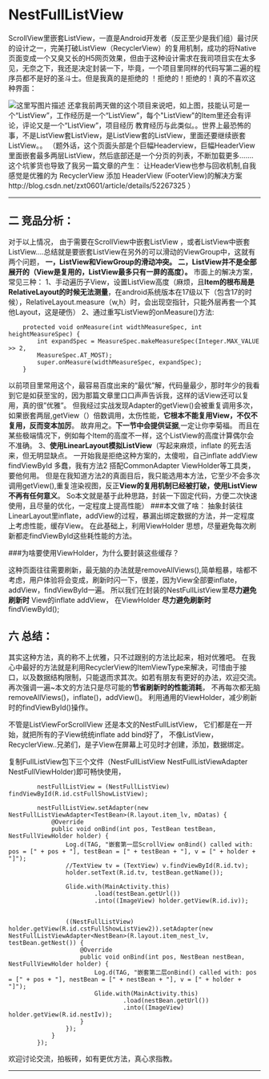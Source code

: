 # NestFullListView
ScrollView里嵌套ListView，一直是Android开发者（反正至少是我们组）最讨厌的设计之一，完美打破ListView（RecyclerView）的复用机制，成功的将Native页面变成一个又臭又长的H5网页效果，但由于这种设计需求在我司项目实在太多见，无奈之下，我还是决定封装一下，毕竟，一个项目里同样的代码写第二遍的程序员都不是好的圣斗士。但是我真的是拒绝的 ！拒绝的！拒绝的！真的不喜欢这种界面：

![这里写图片描述](http://img.blog.csdn.net/20160822185350343?watermark/2/text/aHR0cDovL2Jsb2cuY3Nkbi5uZXQv/font/5a6L5L2T/fontsize/400/fill/I0JBQkFCMA==/dissolve/70/gravity/Center)
还拿我前两天做的这个项目来说吧，如上图，技能认可是一个“ListView”，工作经历是一个“ListView”，每个"ListView"的Item里还会有评论，评论又是一个“ListView”，项目经历 教育经历与此类似。。世界上最恐怖的事，不是ListView套ListView，是ListView套的ListView，里面还要继续嵌套ListView。。 
（题外话，这个页面头部是个巨幅Headerview，巨幅HeaderView里面嵌套最多两层ListView，然后底部还是一个分页的列表，不断加载更多.......  这个坑爹货也导致了我另一篇文章的产生： 让HeaderView也参与回收机制,自我感觉是优雅的为 RecyclerView 添加 HeaderView (FooterView)的解决方案http://blog.csdn.net/zxt0601/article/details/52267325 ）
***
## 二 竞品分析：
对于以上情况， 由于需要在ScrollView中嵌套ListView ，或者ListView中嵌套ListView....总结就是要嵌套ListView在另外的可以滑动的ViewGroup中，这就有两个问题，
**一，ListView和ViewGroup的滑动冲突。**
**二，ListView并不是全部展开的（View是复用的，ListView最多只有一屏的高度）。**
市面上的解决方案，常见三种：
1、手动遍历子View，设置ListView高度（麻烦，且**Item的根布局是RelativeLayout的时候无法测量**，在android系统版本在17级以下（包含17的时候），RelativeLayout.measure（w,h）时，会出现空指针，只能外层再套一个其他Layout，这是硬伤）
2、通过重写ListView的onMeasure()方法:

```
    protected void onMeasure(int widthMeasureSpec, int heightMeasureSpec) {
        int expandSpec = MeasureSpec.makeMeasureSpec(Integer.MAX_VALUE >> 2,
        MeasureSpec.AT_MOST);
        super.onMeasure(widthMeasureSpec, expandSpec);
    }
```
以前项目里常用这个，最容易百度出来的“最优”解，代码量最少，那时年少的我看到它是如获至宝的，因为那篇文章里口口声声告诉我，这样的话View还可以复用，真的很”优雅”。
但我经过实战发现Adapter的getView()会被重复调用多次，如果嵌套两层,getView（）倍数调用，太伤性能，**它根本不能复用View，不仅不复用，反而变本加厉**。
故弃用之。**下一节中会提供证据**,一定让你李菊福。
而且在某些极端情况下，例如每个Item的高度不一样，这个ListView的高度计算偶尔会不准确。
3、**使用LinearLayout模拟ListView**（写起来麻烦，inflate 的死去活来，但无明显缺点。
一开始我是拒绝这种方案的，太傻啦，自己inflate addView findViewById 多蠢，我有方法2 搭配CommonAdapter ViewHolder等工具类，要他何用。
但是在我知道方法2的真面目后，我只能选用本方法，它至少不会多次调用getView(),重复渲染视图，反正**View的复用机制已经被打破，使用ListView不再有任何意义**。
So本文就是基于此种思路，封装一下固定代码，方便二次快速使用，且尽量的优化，一定程度上提高性能）
###本文做了啥：
抽象封装往LinearLayout里inflate，addView的过程，暴漏出绑定数据的方法，并一定程度上考虑性能，缓存View。
在此基础上，利用ViewHolder 思想，尽量避免每次刷新都走findViewById这些耗性能的方法。

###为啥要使用ViewHolder，为什么要封装这些缓存？

 这种页面往往需要刷新，最无脑的办法就是removeAllViews(),简单粗暴，啥都不考虑，用户体验将会变成，刷新时闪一下，很差，因为View全部要inflate，addView，findViewById一遍。
所以我们在封装的NestFullListView里**尽力避免刷新时** View的inflate addView，
在ViewHolder **尽力避免刷新时**  findViewById();




## 六 总结：
其实这种方法，真的称不上优雅，只不过跟别的方法比起来，相对优雅吧。
在我心中最好的方法就是利用RecyclerView的ItemViewType来解决，可惜由于接口，以及数据结构限制，只能退而求其次。如若有朋友有更好的办法，欢迎交流。
再次强调一遍~本文的方法只是尽可能的**节省刷新时的性能消耗**，
不再每次都无脑removeAllViews()，inflate()，addView()。
利用通用的ViewHolder，减少刷新时的findViewById()操作。

不管是ListViewForScrollView 还是本文的NestFullListView，
它们都是在一开始，就把所有的子View统统inflate add bind好了，
不像ListView，RecyclerView..兄弟们，是子View在屏幕上可见时才创建，添加，数据绑定。



复制FullListView包下三个文件（NestFullListView NestFullListViewAdapter  NestFullViewHolder)即可畅快使用，
```
        nestFullListView = (NestFullListView) findViewById(R.id.cstFullShowListView);

        nestFullListView.setAdapter(new NestFullListViewAdapter<TestBean>(R.layout.item_lv, mDatas) {
            @Override
            public void onBind(int pos, TestBean testBean, NestFullViewHolder holder) {
                Log.d(TAG, "嵌套第一层ScrollView onBind() called with: pos = [" + pos + "], testBean = [" + testBean + "], v = [" + holder + "]");
                //TextView tv = (TextView) v.findViewById(R.id.tv);
                holder.setText(R.id.tv, testBean.getName());

                Glide.with(MainActivity.this)
                        .load(testBean.getUrl())
                        .into((ImageView) holder.getView(R.id.iv));


                ((NestFullListView) holder.getView(R.id.cstFullShowListView2)).setAdapter(new NestFullListViewAdapter<NestBean>(R.layout.item_nest_lv, testBean.getNest()) {
                    @Override
                    public void onBind(int pos, NestBean nestBean, NestFullViewHolder holder) {
                        Log.d(TAG, "嵌套第二层onBind() called with: pos = [" + pos + "], nestBean = [" + nestBean + "], v = [" + holder + "]");
                        Glide.with(MainActivity.this)
                                .load(nestBean.getUrl())
                                .into((ImageView) holder.getView(R.id.nestIv));
                    }
                });
            }
        });
```

欢迎讨论交流，拍板砖，如有更优方法，真心求指教。
***
